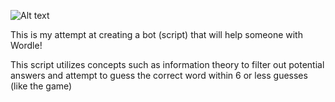 ![Alt text]([https://github.com/CyberPanther232/wordle_ML/Wordle_ML_logo_mini.png](https://github.com/CyberPanther232/wordle_ML/blob/749a3244b93771665c14220191010e916c9e88cb/Wordle_ML_logo_mini.png))

This is my attempt at creating a bot (script) that will help someone with Wordle!

This script utilizes concepts such as information theory to filter out potential answers and attempt to guess the correct word within 6 or less guesses (like the game)
